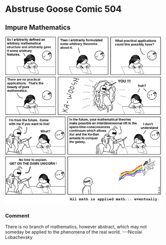 # Abstruse Goose Comic 504
## Impure Mathematics

![image](the_universal_mathematical_impurity_conjecture.png)
### Comment
There is no branch of mathematics, however abstract, which may not someday be applied to the phenomena of the real world. ---Nicolai Lobachevsky
